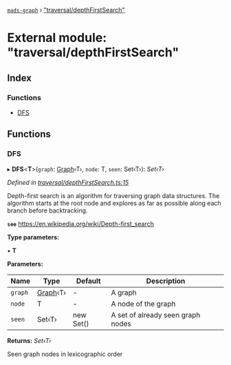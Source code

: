 [`mads-graph`](../README.md) › ["traversal/depthFirstSearch"](_traversal_depthfirstsearch_.md)

# External module: "traversal/depthFirstSearch"

## Index

### Functions

* [DFS](_traversal_depthfirstsearch_.md#dfs)

## Functions

###  DFS

▸ **DFS**<**T**>(`graph`: [Graph](../classes/_graph_.graph.md)‹T›, `node`: T, `seen`: Set‹T›): *Set‹T›*

*Defined in [traversal/depthFirstSearch.ts:15](https://github.com/Bartozzz/mads/blob/4ce526b/packages/mads-graph/src/traversal/depthFirstSearch.ts#L15)*

Depth-first search is an algorithm for traversing graph data structures. The
algorithm starts at the root node and explores as far as possible along each
branch before backtracking.

**`see`** https://en.wikipedia.org/wiki/Depth-first_search

**Type parameters:**

▪ **T**

**Parameters:**

Name | Type | Default | Description |
------ | ------ | ------ | ------ |
`graph` | [Graph](../classes/_graph_.graph.md)‹T› | - | A graph |
`node` | T | - | A node of the graph |
`seen` | Set‹T› | new Set() | A set of already seen graph nodes |

**Returns:** *Set‹T›*

Seen graph nodes in lexicographic order
